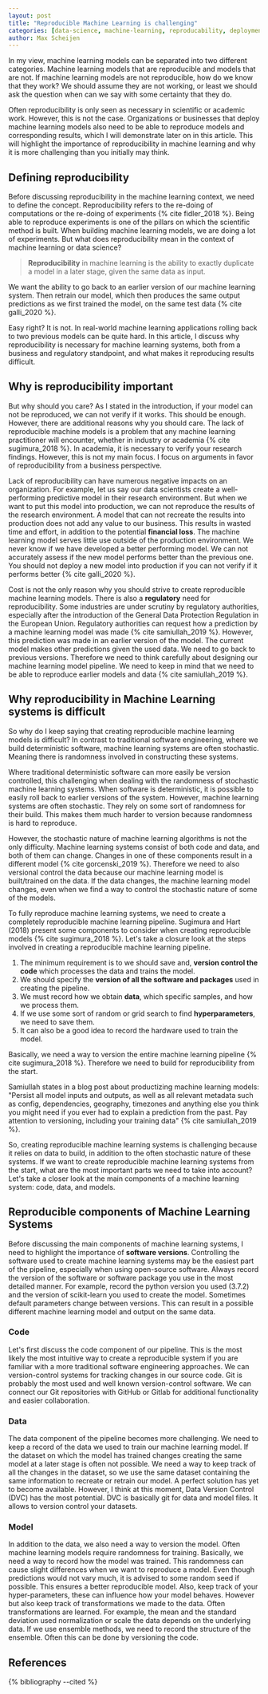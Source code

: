 ```yaml
---
layout: post
title: "Reproducible Machine Learning is challenging"
categories: [data-science, machine-learning, reproducability, deployment]
author: Max Scheijen
---
```


In my view, machine learning models can be separated into two different categories. Machine learning models that are reproducible and models that are not. If machine learning models are not reproducible, how do we know that they work? We should assume they are not working, or least we should ask the question when can we say with some certainty that they do.

Often reproducibility is only seen as necessary in scientific or academic work. However, this is not the case. Organizations or businesses that deploy machine learning models also need to be able to reproduce models and corresponding results, which I will demonstrate later on in this article. This will highlight the importance of reproducibility in machine learning and why it is more challenging than you initially may think.

## Defining reproducibility

Before discussing reproducibility in the machine learning context, we need to define the concept. Reproducibility refers to the re-doing of computations or the re-doing of experiments {% cite fidler_2018 %}. Being able to reproduce experiments is one of the pillars on which the scientific method is built. When building machine learning models, we are doing a lot of experiments. But what does reproducibility mean in the context of machine learning or data science?

> **Reproducibility** in machine learning is the ability to exactly duplicate a model in a later stage, given the same data as input.

We want the ability to go back to an earlier version of our machine learning system. Then retrain our model, which then produces the same output predictions as we first trained the model, on the same test data {% cite galli_2020 %}.

Easy right? It is not. In real-world machine learning applications rolling back to two previous models can be quite hard. In this article, I discuss why reproducibility is necessary for machine learning systems, both from a business and regulatory standpoint, and what makes it reproducing results difficult.

## Why is reproducibility important

But why should you care? As I stated in the introduction, if your model can not be reproduced, we can not verify if it works. This should be enough. However, there are additional reasons why you should care. The lack of reproducible machine models is a problem that any machine learning practitioner will encounter, whether in industry or academia {% cite sugimura_2018 %}. In academia, it is necessary to verify your research findings. However, this is not my main focus. I focus on arguments in favor of reproducibility from a business perspective.  

Lack of reproducibility can have numerous negative impacts on an organization. For example, let us say our data scientists create a well-performing predictive model in their research environment. But when we want to put this model into production, we can not reproduce the results of the research environment. A model that can not recreate the results into production does not add any value to our business. This results in wasted time and effort, in addition to the potential **financial loss**. The machine learning model serves little use outside of the production environment. We never know if we have developed a better performing model. We can not accurately assess if the new model performs better than the previous one. You should not deploy a new model into production if you can not verify if it performs better {% cite galli_2020 %}.

Cost is not the only reason why you should strive to create reproducible machine learning models. There is also a **regulatory** need for reproducibility. Some industries are under scrutiny by regulatory authorities, especially after the introduction of the General Data Protection Regulation in the European Union. Regulatory authorities can request how a prediction by a machine learning model was made {% cite samiullah_2019 %}. However, this prediction was made in an earlier version of the model. The current model makes other predictions given the used data. We need to go back to previous versions. Therefore we need to think carefully about designing our machine learning model pipeline. We need to keep in mind that we need to be able to reproduce earlier models and data {% cite samiullah_2019 %}.

## Why reproducibility in Machine Learning systems is difficult

So why do I keep saying that creating reproducible machine learning models is difficult? In contrast to traditional software engineering, where we build deterministic software, machine learning systems are often stochastic. Meaning there is randomness involved in constructing these systems. 

Where traditional deterministic software can more easily be version controlled, this challenging when dealing with the randomness of stochastic machine learning systems. When software is deterministic, it is possible to easily roll back to earlier versions of the system. However, machine learning systems are often stochastic. They rely on some sort of randomness for their build. This makes them much harder to version because randomness is hard to reproduce.  

However, the stochastic nature of machine learning algorithms is not the only difficulty. Machine learning systems consist of both code and data, and both of them can change. Changes in one of these components result in a different model {% cite gorcenski_2019 %}. Therefore we need to also versional control the data because our machine learning model is built/trained on the data. If the data changes, the machine learning model changes, even when we find a way to control the stochastic nature of some of the models.

To fully reproduce machine learning systems, we need to create a completely reproducible machine learning pipeline. Sugimura and Hart (2018) present some components to consider when creating reproducible models {% cite sugimura_2018 %}. Let's take a closure look at the steps involved in creating a reproducible machine learning pipeline.

1. The minimum requirement is to we should save and, **version control the code** which processes the data and trains the model.
2. We should specify the **version of all the software and packages** used in creating the pipeline.
3. We must record how we obtain **data**, which specific samples, and how we process them.
4. If we use some sort of random or grid search to find **hyperparameters**, we need to save them.
5. It can also be a good idea to record the hardware used to train the model.

Basically, we need a way to version the entire machine learning pipeline {% cite sugimura_2018 %}. Therefore we need to build for reproducibility from the start.

Samiullah states in a blog post about productizing machine learning models: "Persist all model inputs and outputs, as well as all relevant metadata such as config, dependencies, geography, timezones and anything else you think you might need if you ever had to explain a prediction from the past. Pay attention to versioning, including your training data" {% cite samiullah_2019 %}.

<!-- ![png]({{ site.url }}/assets/img/2020-10-14-reproducable-ml-data-model-code.svg) -->

So, creating reproducible machine learning systems is challenging because it relies on data to build, in addition to the often stochastic nature of these systems. If we want to create reproducible machine learning systems from the start, what are the most important parts we need to take into account? Let's take a closer look at the main components of a machine learning system: code, data, and models.

## Reproducible components of Machine Learning Systems

Before discussing the main components of machine learning systems, I need to highlight the importance of **software versions**. Controlling the software used to create machine learning systems may be the easiest part of the pipeline, especially when using open-source software. Always record the version of the software or software package you use in the most detailed manner. For example, record the python version you used (3.7.2) and the version of scikit-learn you used to create the model. Sometimes default parameters change between versions. This can result in a possible different machine learning model and output on the same data.

### Code

Let's first discuss the code component of our pipeline. This is the most likely the most intuitive way to create a reproducible system if you are familiar with a more traditional software engineering approaches. We can version-control systems for tracking changes in our source code. Git is probably the most used and well known version-control software. We can connect our Git repositories with GitHub or Gitlab for additional functionality and easier collaboration.

### Data

The data component of the pipeline becomes more challenging. We need to keep a record of the data we used to train our machine learning model. If the dataset on which the model has trained changes creating the same model at a later stage is often not possible. We need a way to keep track of all the changes in the dataset, so we use the same dataset containing the same information to recreate or retrain our model. A perfect solution has yet to become available. However, I think at this moment, Data Version Control (DVC) has the most potential. DVC is basically git for data and model files. It allows to version control your datasets.

### Model

In addition to the data, we also need a way to version the model. Often machine learning models require randomness for training. Basically, we need a way to record how the model was trained. This randomness can cause slight differences when we want to reproduce a model. Even though predictions would not vary much, it is advised to some random seed if possible. This ensures a better reproducible model. Also, keep track of your hyper-parameters, these can influence how your model behaves. However but also keep track of transformations we made to the data. Often transformations are learned. For example, the mean and the standard deviation used normalization or scale the data depends on the underlying data. If we use ensemble methods, we need to record the structure of the ensemble. Often this can be done by versioning the code.

<!-- In addition to the data, we also need a way to version the model. Basically, we need a way to record how the model was trained. This not only means that we record the hyper-parameters of the model, but also keep track of transformations we made to the data. For example, the mean and the standard deviation used normalization or scale the data depends on the underlying data.

- Model provenance refers to the record of how a model was trained. This includes the order of the features, the applied feature transformations (e.g. standardization), the hyperparameters of the algorithm, and the trained model itself. If the model is an ensemble of submodels, then the structure of the ensemble must be saved (Sugimura & Hartl).

- The machine learning algorithms themselves also cause significant challenges to reproducibility. Similarly to some instances of feature creation, certain machine learning models require randomness for training. Common examples of this scenario include tree ensembles, cross validation, and neural networks. Tree ensembles require random feature and data extraction, cross validation relies on random data partitions, and neural networks use randomness to initialize their weights. The randomness causes slight differences between models, even ones with the same training data; these models then won’t meet the requirements of reproducibility (Soledad Galli).

- Another potential problem may arise when working with arrays. Certain APIs used to build models utilize arrays rather than data frames. Unlike data frames, arrays don’t have named features, so ordering of the columns is the only way to reliably identify them. In these cases, programmers and data scientists will need to devote additional attention to ensure to always pass the features in the correct order (Soledad Galli).

- Similar to feature creation, simple solutions can combat most of these threats to reproducibility. Data scientists must give extra care to record orders in which they pass features, the hyper-parameters used, set the seeds when needed, and mind the structure if the final model is an ensemble of models (Soledad Galli).


# Creating reproducable pipelines in Python

As you shift from the Jupyter notebooks of the research environment to production- ready applications, a key area to consider is creating reproducible pipelines for your models (Christopher Samiullah).

- Gathering data sources.
- Data pre-processing
- Variable selection
- Model building


- DVC: Open-source Version Control System for Machine Learning Projects. DVC tracks ML models and data sets DVC is built to make ML models shareable and reproducible. It is designed to handle large files, data sets, machine learning models, and metrics as well as code.

- Sklearn: is an industry standard Python machine learning library with many extremely useful and powerful modules. Modularity, or splitting up the project into components, will help ensure generality and scalability. For compatibility, the architecture will follow Scikit-learn’s API conventions, which are considered the industry standards. Alone, these packages aren’t sufficient for reproducibility as they are limited to a single training model.
  

Whilst it is possible to write custom code to do this (and in complex cases, you may have no choice), where possible try and avoid re-inventing the wheel. Reproducing containerized systems is much easier because the container images ensure operating system and runtime dependencies stay fixed. The ability to consistently and quickly generate precise environments is a huge advantage for reproducibility during testing and training (Christopher Samiullah).

```shell
.
├── Makefile # make file for automation
├── Pipfile # virtual environment
├── Pipfile.lock
├── data # dataset directory
│   └── train.csv # train data file
├── requirements.txt # package requirements
├── setup.py # create package
├── src # directory containing main source files
│   ├── config.py # global configs
│   ├── dataset.py # create dataset
│   ├── features.py # cretea features
│   ├── model.py # model architecture
│   └── train.py # train model
└── tests # directory containing tests
    ├── conftest.py 
    ├── test_dataset.py
    ├── test_features.py
    ├── test_model.py
    └── test_train.py
└── trained_model
    └── model.pkl
```



- Model and Data versioning

## Software
Managing the software used to create our machine learning models is probably the easiest step to reproduce. However, it has to be done with care. The easiest way to create an isolated environment in which we train machine learning model. In this isolated environment we install our python and third party packages. Make sure to specify versions both the python and the used package versions. For creating an isolated environment I recommend either using [`venv`](https://docs.python.org/3/library/venv.html), [`virtualenv`](https://virtualenv.pypa.io/en/latest/) or [`pipenv`](https://pipenv-fork.readthedocs.io/en/latest/) to install python and python packages. You could also use docker, however I want to keep this article as simple as possible. 

The `requirements.txt` file below contains the python package requirements for our machine learning application. Note that it's important to specfiy the exact version of the packages. Often default parameters change between package versions. In this example I will use `Pipenv` to install the requirements. Is package also allows us the specify the python version.
```shell
# requirements.txt
pandas==1.1.2
scikit-learn==0.23.2
dvc==1.8.1
```

Let's now use `pipenv` as our package manager and virtual environment. First we install `pipenv` using pip. After this we use `pipenv` to install python 3.7 and the packages stated in our `requirements.txt` file. 

```shell
# install pipenv
$ pip install pipenv

# install python
$ pipenv --python 3.7

# install packages
$ pipenv install -r requirements.txt

# activate environment shell
$ pipenv shell
```

We now have an isolated python 3.7 environment in which we can install packages and build a reproducible machine learning model.

## Code

The machine learning system or model architecture is expressed in code. Therefore is quite easy to reproduce across different version or iterations when using version control. It follows the same version control process as more tradition software systems. I suggest using [`git`](https://git-scm.com/) as it is the most used version control system and integrates nicely with both GitHub and GitLab, which provide addition functionality. Version control is the minimum we need to create a reproducible code. However there are some code best practices which are recommended, to make your code more accessible and readable for others. 

```

```

I recommend to make a global config file, which contains all your global parameters.  These configs can be accessed across you machine learning systems code. I urge to set a random seed, which you should apply to every random process which your machine learning model pipeline (data splitting, stochastic modelling, etc.). This can contain the path to your training data, train model directory. However it can also for example contain model hyper paramaters, splitting sizes.


```python
# config.py
from pathlib import Path

class Config:
  ROOT = Path(__file__).parent
  DATA_DIR = ROOT / "data"
  TRAIN_DATA = DATA_DIR / "train.csv"
  MODEL_DIR = ROOT / "trained_model"
```

The model directory should  only contain the trained model binary. This prevents confusion on what is the output of the training procedure. 

## Data

Reproducing data is on of the more challenging parts in creating reproducible machine learning models. However, is earlier stated it is essential because the our model depends on the data as input to learning its parameters. Different data will lead to different model parameters and therefore will most likely have a different output on test data. 

```python
# data.py
```

## Model

```python
# model.py
```

After running the training script we are left with an artefact, the model binary. This model can be served and used to make predictions. However, versioning this model is not always necessarily. Because we've build a reproducible machine learning pipeline, re-running the training script will reproduce the exact model binary. However if computation is long or expense we can chose the version the trained model binary in the same way was we version our data.
 -->

## References

{% bibliography --cited %}
 